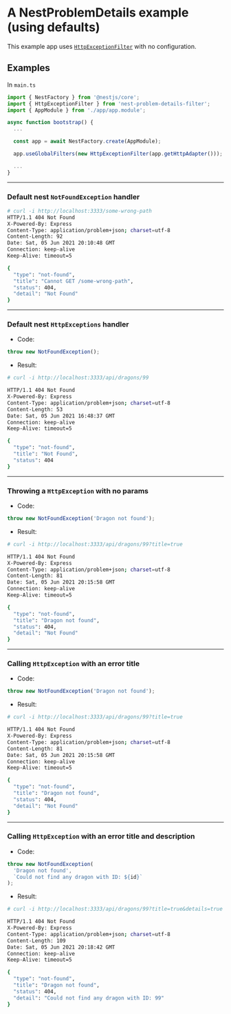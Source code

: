 # A NestProblemDetails example (using defaults)

This example app uses [`HttpExceptionFilter`]() with no configuration.

## Examples

In `main.ts`

```ts
import { NestFactory } from '@nestjs/core';
import { HttpExceptionFilter } from 'nest-problem-details-filter';
import { AppModule } from './app/app.module';

async function bootstrap() {
  ...

  const app = await NestFactory.create(AppModule);

  app.useGlobalFilters(new HttpExceptionFilter(app.getHttpAdapter()));

  ...
}
```

---

### Default nest `NotFoundException` handler

```bash
# curl -i http://localhost:3333/some-wrong-path
HTTP/1.1 404 Not Found
X-Powered-By: Express
Content-Type: application/problem+json; charset=utf-8
Content-Length: 92
Date: Sat, 05 Jun 2021 20:10:48 GMT
Connection: keep-alive
Keep-Alive: timeout=5

{
  "type": "not-found",
  "title": "Cannot GET /some-wrong-path",
  "status": 404,
  "detail": "Not Found"
}
```

---

### Default nest `HttpExceptions` handler

- Code:

```js
throw new NotFoundException();
```

- Result:

```bash
# curl -i http://localhost:3333/api/dragons/99

HTTP/1.1 404 Not Found
X-Powered-By: Express
Content-Type: application/problem+json; charset=utf-8
Content-Length: 53
Date: Sat, 05 Jun 2021 16:48:37 GMT
Connection: keep-alive
Keep-Alive: timeout=5

{
  "type": "not-found",
  "title": "Not Found",
  "status": 404
}
```

---

### Throwing a `HttpException` with no params

- Code:

```js
throw new NotFoundException('Dragon not found');
```

- Result:

```bash
# curl -i http://localhost:3333/api/dragons/99?title=true

HTTP/1.1 404 Not Found
X-Powered-By: Express
Content-Type: application/problem+json; charset=utf-8
Content-Length: 81
Date: Sat, 05 Jun 2021 20:15:58 GMT
Connection: keep-alive
Keep-Alive: timeout=5

{
  "type": "not-found",
  "title": "Dragon not found",
  "status": 404,
  "detail": "Not Found"
}
```

---

### Calling `HttpException` with an error title

- Code:

```js
throw new NotFoundException('Dragon not found');
```

- Result:

```bash
# curl -i http://localhost:3333/api/dragons/99?title=true

HTTP/1.1 404 Not Found
X-Powered-By: Express
Content-Type: application/problem+json; charset=utf-8
Content-Length: 81
Date: Sat, 05 Jun 2021 20:15:58 GMT
Connection: keep-alive
Keep-Alive: timeout=5

{
  "type": "not-found",
  "title": "Dragon not found",
  "status": 404,
  "detail": "Not Found"
}
```

---

### Calling `HttpException` with an error title and description

- Code:

```js
throw new NotFoundException(
  'Dragon not found',
  `Could not find any dragon with ID: ${id}`
);
```

- Result:

```bash
# curl -i http://localhost:3333/api/dragons/99?title=true&details=true

HTTP/1.1 404 Not Found
X-Powered-By: Express
Content-Type: application/problem+json; charset=utf-8
Content-Length: 109
Date: Sat, 05 Jun 2021 20:18:42 GMT
Connection: keep-alive
Keep-Alive: timeout=5

{
  "type": "not-found",
  "title": "Dragon not found",
  "status": 404,
  "detail": "Could not find any dragon with ID: 99"
}
```
